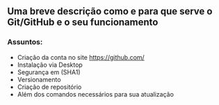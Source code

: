 ## Uma breve descrição como e para que serve o Git/GitHub e o seu funcionamento

### Assuntos:

- Criação da conta no site
	https://github.com/
- Instalação via Desktop
- Segurança em (SHA1)
- Versionamento
- Criação de repositório
- Além dos comandos necessários para sua atualização  